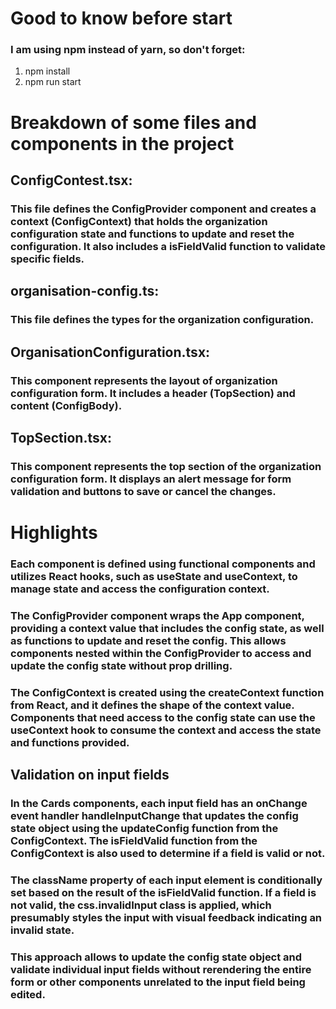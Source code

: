 # Good to know before start

### I am using npm instead of yarn, so don't forget:

1. npm install
2. npm run start

# Breakdown of some files and components in the project

## ConfigContest.tsx:

### This file defines the ConfigProvider component and creates a context (ConfigContext) that holds the organization configuration state and functions to update and reset the configuration. It also includes a isFieldValid function to validate specific fields.

## organisation-config.ts:

### This file defines the types for the organization configuration.

## OrganisationConfiguration.tsx:

### This component represents the layout of organization configuration form. It includes a header (TopSection) and content (ConfigBody).

## TopSection.tsx:

### This component represents the top section of the organization configuration form. It displays an alert message for form validation and buttons to save or cancel the changes.


# Highlights

### Each component is defined using functional components and utilizes React hooks, such as useState and useContext, to manage state and access the configuration context.

### The ConfigProvider component wraps the App component, providing a context value that includes the config state, as well as functions to update and reset the config. This allows components nested within the ConfigProvider to access and update the config state without prop drilling.

### The ConfigContext is created using the createContext function from React, and it defines the shape of the context value. Components that need access to the config state can use the useContext hook to consume the context and access the state and functions provided.

## Validation on input fields
### In the Cards components, each input field has an onChange event handler handleInputChange that updates the config state object using the updateConfig function from the ConfigContext. The isFieldValid function from the ConfigContext is also used to determine if a field is valid or not.

### The className property of each input element is conditionally set based on the result of the isFieldValid function. If a field is not valid, the css.invalidInput class is applied, which presumably styles the input with visual feedback indicating an invalid state.

### This approach allows to update the config state object and validate individual input fields without rerendering the entire form or other components unrelated to the input field being edited.